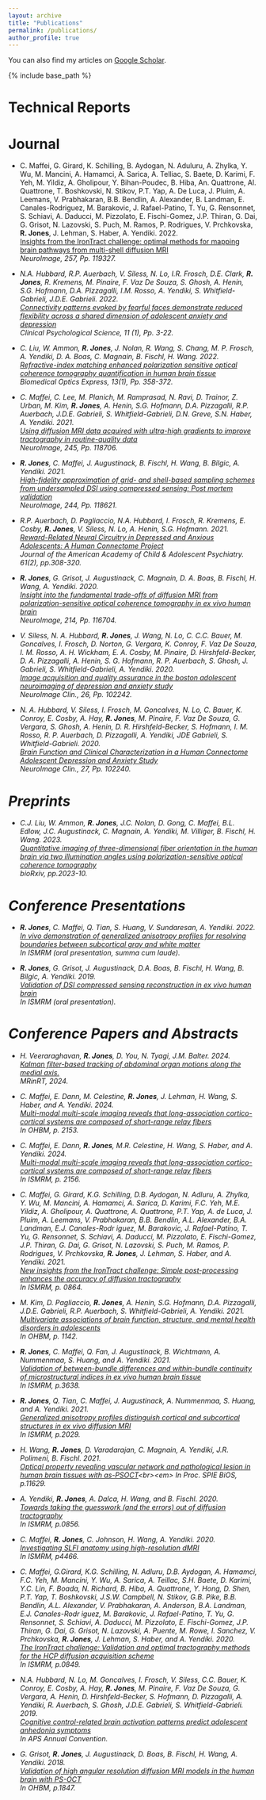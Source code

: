 ```yaml
---
layout: archive
title: "Publications"
permalink: /publications/
author_profile: true
---
```


  You can also find my articles on [Google Scholar](https://scholar.google.com/citations?user=MpdE0MEAAAAJ&hl=en).
  
{% include base_path %}



<b>Technical Reports</b>
======

<b>Journal</b>
======

*  C. Maffei, G. Girard, K. Schilling, B. Aydogan, N. Aduluru, A. Zhylka, Y. Wu, M. Mancini, A. Hamamci, A. Sarica, A. Telliac, S. Baete, D. Karimi, F. Yeh, M. Yildiz, A. Gholipour, Y. Bihan-Poudec, B. Hiba, An. Quattrone, Al. Quattrone, T. Boshkovski, N. Stikov, P.T. Yap, A. De Luca, J. Pluim, A. Leemans, V. Prabhakaran, B.B. Bendlin, A. Alexander, B. Landman, E. Canales-Rodriguez, M. Barakovic, J. Rafael-Patino, T. Yu, G. Rensonnet, S. Schiavi, A. Daducci, M. Pizzolato, E. Fischi-Gomez, J.P. Thiran, G. Dai, G. Grisot, N. Lazovski, S. Puch, M. Ramos, P. Rodrigues, V. Prchkovska, <b>R. Jones</b>, J. Lehman, S. Haber, A. Yendiki. 2022. <br>[Insights from the IronTract challenge: optimal methods for mapping brain pathways from multi-shell diffusion MRI](https://www.sciencedirect.com/science/article/pii/S1053811922004463)<br><em> NeuroImage, 257, Pp. 119327.

*  N.A. Hubbard, R.P. Auerbach, V. Siless, N. Lo, I.R. Frosch, D.E. Clark, <b>R. Jones</b>, R. Kremens, M. Pinaire, F. Vaz De Souza, S. Ghosh, A. Henin, S.G. Hofmann, D.A. Pizzagalli, I.M. Rosso, A. Yendiki, S. Whitfield-Gabrieli, J.D.E. Gabrieli. 2022. <br>[Connectivity patterns evoked by fearful faces demonstrate reduced flexibility across a shared dimension of adolescent anxiety and depression](https://journals.sagepub.com/doi/10.1177/21677026221079628)<br><em> Clinical Psychological Science, 11 (1), Pp. 3-22.

*  C. Liu, W. Ammon, <b>R. Jones</b>, J. Nolan, R. Wang, S. Chang, M. P. Frosch, A. Yendiki, D. A. Boas, C. Magnain, B. Fischl, H. Wang. 2022. <br>[Refractive-index matching enhanced polarization sensitive optical coherence tomography quantification in human brain tissue](https://doi.org/10.1364/BOE.443066)<br><em> Biomedical Optics Express, 13(1), Pp. 358-372.

* C. Maffei, C. Lee, M. Planich, M. Ramprasad, N. Ravi, D. Trainor, Z. Urban, M. Kim, <b>R. Jones</b>, A. Henin, S.G. Hofmann, D.A. Pizzagalli, R.P. Auerbach, J.D.E. Gabrieli, S. Whitfield-Gabrieli, D.N. Greve, S.N. Haber, A. Yendiki. 2021. <br>[Using diffusion MRI data acquired with ultra-high gradients to improve tractography in routine-quality data](https://doi.org/10.1016/j.neuroimage.2021.118706)<br><em> NeuroImage, 245, Pp. 118706.

* <b>R. Jones</b>, C. Maffei, J. Augustinack, B. Fischl, H. Wang, B. Bilgic, A. Yendiki. 2021. <br>[High-fidelity approximation of grid- and shell-based sampling schemes from undersampled DSI using compressed sensing: Post mortem validation](https://doi.org/10.1016/j.neuroimage.2021.118621)<br><em> NeuroImage, 244, Pp. 118621.

* R.P. Auerbach, D. Pagliaccio, N.A. Hubbard, I. Frosch, R. Kremens, E. Cosby, <b>R. Jones</b>, V. Siless, N. Lo, A. Henin, S.G. Hofmann. 2021. <br>[Reward-Related Neural Circuitry in Depressed and Anxious Adolescents: A Human Connectome Project](http://doi.org/10.1016/j.jaac.2021.04.014)<br><em> Journal of the American Academy of Child & Adolescent Psychiatry. 61(2), pp.308-320.

* <b>R. Jones</b>, G. Grisot, J. Augustinack, C. Magnain, D. A. Boas, B. Fischl, H. Wang, A. Yendiki. 2020. <br>[Insight into the fundamental trade-offs of diffusion MRI from polarization-sensitive optical coherence tomography in ex vivo human brain](http://doi.org/10.1016/j.neuroimage.2020.116704)<br><em> NeuroImage, 214, Pp. 116704.

* V. Siless, N. A. Hubbard, <b>R. Jones</b>, J. Wang, N. Lo, C. C.C. Bauer, M. Goncalves, I. Frosch, D. Norton, G. Vergara, K. Conroy, F. Vaz De Souza, I. M. Rosso, A. H. Wickham, E. A. Cosby, M. Pinaire, D. Hirshfeld-Becker, D. A. Pizzagalli, A. Henin, S. G. Hofmann, R. P. Auerbach, S. Ghosh, J. Gabrieli, S. Whitfield-Gabrieli, A. Yendiki. 2020. <br>[Image acquisition and quality assurance in the boston adolescent neuroimaging of depression and anxiety study](http://doi.org/10.1016/j.nicl.2020.102242)<br><em> NeuroImage Clin., 26, Pp. 102242.

* N. A. Hubbard, V. Siless, I. Frosch, M. Goncalves, N. Lo, C. Bauer, K. Conroy, E. Cosby, A. Hay, <b>R. Jones</b>, M. Pinaire, F. Vaz De Souza, G. Vergara, S. Ghosh, A. Henin, D. R. Hirshfeld-Becker, S. Hofmann, I. M. Rosso, R. P. Auerbach, D. Pizzagalli, A. Yendiki, JDE Gabrieli, S. Whitfield-Gabrieli. 2020. <br>[Brain Function and Clinical Characterization in a Human Connectome Adolescent Depression and Anxiety Study](http://doi.org/10.1016/j.nicl.2020.102240)<br><em> NeuroImage Clin., 27, Pp. 102240.



<b>Preprints</b>
======

* C.J. Liu, W. Ammon, <b>R. Jones</b>, J.C. Nolan, D. Gong, C. Maffei, B.L. Edlow, J.C. Augustinack, C. Magnain, A. Yendiki, M. Villiger, B. Fischl, H. Wang. 2023. <br>[Quantitative imaging of three-dimensional fiber orientation in the human brain via two illumination angles using polarization-sensitive optical coherence tomography](https://doi.org/10.1101/2023.10.20.563298)<br><em> bioRxiv, pp.2023-10.


<b>Conference Presentations</b>
======

* <b>R. Jones</b>, C. Maffei, Q. Tian, S. Huang, V. Sundaresan, A. Yendiki. 2022. <br>[In vivo demonstration of generalized anisotropy profiles for resolving boundaries between subcortical gray and white matter](https://archive.ismrm.org/2022/0162.html)<br><em> In ISMRM (oral presentation, summa cum laude).

* <b>R. Jones</b>,  G. Grisot, J. Augustinack, D.A. Boas, B. Fischl, H. Wang, B. Bilgic, A. Yendiki. 2019. <br>[Validation of DSI compressed sensing reconstruction in ex vivo human brain](https://archive.ismrm.org/2019/0775.html)<br><em> In ISMRM (oral presentation).


<b>Conference Papers and Abstracts</b>
======

* H. Veeraraghavan, <b>R. Jones</b>, D. You, N. Tyagi, J.M. Balter. 2024. <br>[Kalman filter-based tracking of abdominal organ motions along the medial axis.](https://r-j-jones.github.io)<br><em>MRinRT, 2024.</em>

* C. Maffei, E. Dann, M. Celestine, <b>R. Jones</b>, J. Lehman, H. Wang, S. Haber, and A. Yendiki. 2024. <br>[Multi-modal multi-scale imaging reveals that long-association cortico-cortical systems are composed of short-range relay fibers](https://ww6.aievolution.com/hbm2401/index.cfm?do=abs.viewAbstract&style=1&abstractID=4025)<br><em> In OHBM, p. 2153.

* C. Maffei, E. Dann, <b>R. Jones</b>, M.R. Celestine, H. Wang, S. Haber, and A. Yendiki. 2024. <br>[Multi-modal multi-scale imaging reveals that long-association cortico-cortical systems are composed of short-range relay fibers](https://r-j-jones.github.io)<br><em> In ISMRM, p. 2156.

* C. Maffei, G. Girard, K.G. Schilling, D.B. Aydogan, N. Adluru, A. Zhylka, Y. Wu, M. Mancini, A. Hamamci, A. Sarica, D. Karimi, F.C. Yeh, M.E. Yildiz, A. Gholipour, A. Quattrone, A. Quattrone, P.T. Yap, A. de Luca, J. Pluim, A. Leemans, V. Prabhakaran, B.B. Bendlin, A.L. Alexander, B.A. Landman, E.J. Canales-Rodr ́ıguez, M. Barakovic, J. Rafael-Patino, T. Yu, G. Rensonnet, S. Schiavi, A. Daducci, M. Pizzolato, E. Fischi-Gomez, J.P. Thiran, G. Dai, G. Grisot, N. Lazovski, S. Puch, M. Ramos, P. Rodrigues, V. Prchkovska, <b>R. Jones</b>, J. Lehman, S. Haber, and A. Yendiki. 2021. <br>[New insights from the IronTract challenge: Simple post-processing enhances the accuracy of diffusion tractography](https://cds.ismrm.org/protected/21MProceedings/PDFfiles/0864.html)<br><em> In ISMRM, p. 0864.

* M. Kim, D. Pagliaccio, <b>R. Jones</b>, A. Henin, S.G. Hofmann, D.A. Pizzagalli, J.D.E. Gabrieli, R.P. Auerbach, S. Whitfield-Gabrieli, A. Yendiki. 2021. <br>[Multivariate associations of brain function, structure, and mental health disorders in adolescents](https://r-j-jones.github.io)<br><em> In OHBM, p. 1142.

* <b>R. Jones</b>, C. Maffei, Q. Fan, J. Augustinack, B. Wichtmann, A. Nummenmaa, S. Huang, and A. Yendiki. 2021. <br>[Validation of between-bundle differences and within-bundle continuity of microstructural indices in ex vivo human brain tissue](https://cds.ismrm.org/protected/21MProceedings/PDFfiles/3638.html)<br><em> In ISMRM, p.3638.

* <b>R. Jones</b>, Q. Tian, C. Maffei, J. Augustinack, A. Nummenmaa, S. Huang, and A. Yendiki. 2021. <br>[Generalized anisotropy profiles distinguish cortical and subcortical structures in ex vivo diffusion MRI](https://cds.ismrm.org/protected/21MProceedings/PDFfiles/2029.html)<br><em> In ISMRM, p.2029.

* H. Wang, <b>R. Jones</b>, D. Varadarajan, C. Magnain, A. Yendiki, J.R. Polimeni, B. Fischl. 2021. <br>[Optical property revealing vascular network and pathological lesion in human brain tissues with as-PSOCT](https://www.spiedigitallibrary.org/conference-proceedings-of-spie/11629/116291G/Optical-property-revealing-vascular-network-and-pathological-lesion-in-human/10.1117/12.2579506.full#_=_)<br><em> In Proc. SPIE BiOS, p.11629.

* A. Yendiki, <b>R. Jones</b>, A. Dalca, H. Wang, and B. Fischl. 2020. <br>[Towards taking the guesswork (and the errors) out of diffusion tractography](https://cds.ismrm.org/protected/20MProceedings/PDFfiles/0856.html)<br><em> In ISMRM, p.0856.

* C. Maffei, <b>R. Jones</b>, C. Johnson, H. Wang, A. Yendiki. 2020. <br>[Investigating SLFI anatomy using high-resolution dMRI](https://cds.ismrm.org/protected/20MProceedings/PDFfiles/4466.html)<br><em> In ISMRM, p4466.

* C. Maffei, G.Girard, K.G. Schilling, N. Adluru, D.B. Aydogan, A. Hamamci, F.C. Yeh, M. Mancini, Y. Wu, A. Sarica, A. Teillac, S.H. Baete, D. Karimi, Y.C. Lin, F. Boada, N. Richard, B. Hiba, A. Quattrone, Y. Hong, D. Shen, P.T. Yap, T. Boshkovski, J.S.W. Campbell, N. Stikov, G.B. Pike, B.B. Bendlin, A.L. Alexander, V. Prabhakaran, A. Anderson, B.A. Landman, E.J. Canales-Rodr ́ıguez, M. Barakovic, J. Rafael-Patino, T. Yu, G. Rensonnet, S. Schiavi, A. Daducci, M. Pizzolato, E. Fischi-Gomez, J.P. Thiran, G. Dai, G. Grisot, N. Lazovski, A. Puente, M. Rowe, I. Sanchez, V. Prchkovska, <b>R. Jones</b>, J. Lehman, S. Haber, and A. Yendiki. 2020. <br>[The IronTract challenge: Validation and optimal tractography methods for the HCP diffusion acquisition scheme](https://cds.ismrm.org/protected/20MProceedings/PDFfiles/0849.html)<br><em> In ISMRM, p.0849.

* N.A. Hubbard, N. Lo, M. Goncalves, I. Frosch, V. Siless, C.C. Bauer, K. Conroy, E. Cosby, A. Hay, <b>R. Jones</b>, M. Pinaire, F. Vaz De Souza, G. Vergara, A. Henin, D. Hirshfeld-Becker, S. Hofmann, D. Pizzagalli, A. Yendiki, R. Auerbach, S. Ghosh, J.D.E. Gabrieli, S. Whitfield-Gabrieli. 2019. <br>[Cognitive control-related brain activation patterns predict adolescent anhedonia symptoms]()<br><em> In APS Annual Convention.

* G. Grisot, <b>R. Jones</b>, J. Augustinack, D. Boas, B. Fischl, H. Wang, A. Yendiki. 2018. <br>[Validation of high angular resolution diffusion MRI models in the human brain with PS-OCT](https://www.pathlms.com/ohbm/courses/8246/sections/12541/video_presentations/115995)<br><em> In OHBM, p.1847.






